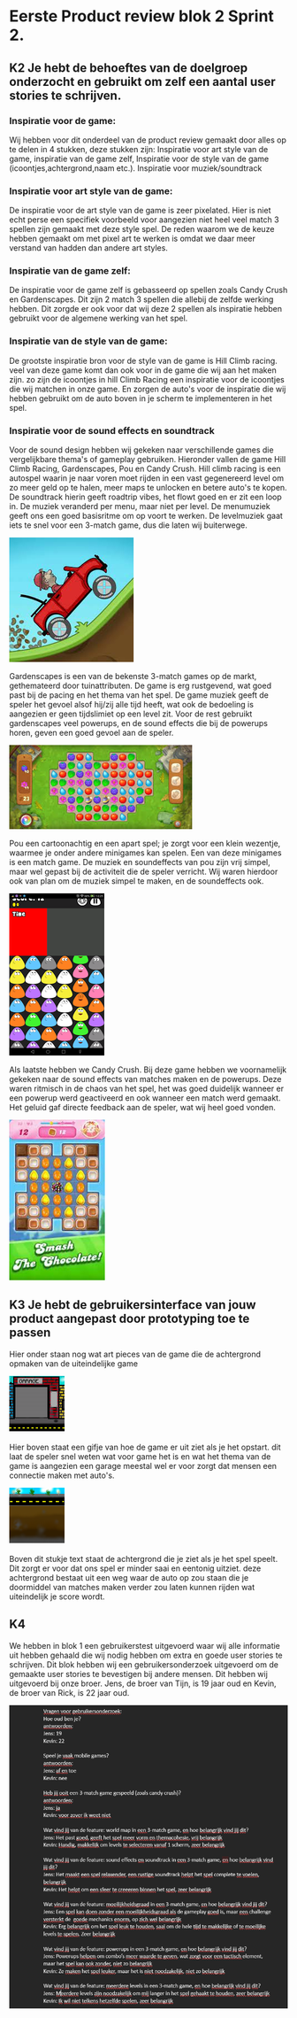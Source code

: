# Eerste Product review blok 2 Sprint 2.

## K2 Je hebt de behoeftes van de doelgroep onderzocht en gebruikt om zelf een aantal user stories te schrijven. 

### Inspiratie voor de game:
Wij hebben voor dit onderdeel van de product review gemaakt door alles op te delen in 4 stukken, deze stukken zijn: Inspiratie voor art style van de game, inspiratie van de game zelf, Inspiratie voor de style van de game (icoontjes,achtergrond,naam etc.). Inspiratie voor muziek/soundtrack

### Inspiratie voor art style van de game:
De inspiratie voor de art style van de game is zeer pixelated. Hier is niet echt perse een specifiek voorbeeld voor aangezien niet heel veel match 3 spellen zijn gemaakt met deze style spel. De reden waarom we de keuze hebben gemaakt om met pixel art te werken is omdat we daar meer verstand van hadden dan andere art styles.

### Inspiratie van de game zelf:
De inspiratie voor de game zelf is gebasseerd op spellen zoals Candy Crush en Gardenscapes. Dit zijn 2 match 3 spellen die allebij de zelfde werking hebben. Dit zorgde er ook voor dat wij deze 2 spellen als inspiratie hebben gebruikt voor de algemene werking van het spel.

### Inspiratie van de style van de game:
De grootste inspiratie bron voor de style van de game is Hill Climb racing. veel van deze game komt dan ook voor in de game die wij aan het maken zijn. zo zijn de icoontjes in hill Climb Racing een inspiratie voor de icoontjes die wij matchen in onze game. En zorgen de auto's voor de inspiratie die wij hebben gebruikt om de auto boven in je scherm te implementeren in het spel.


### Inspiratie voor de sound effects en soundtrack
Voor de sound design hebben wij gekeken naar verschillende games die vergelijkbare thema's of gameplay gebruiken. Hieronder vallen de game Hill Climb Racing, Gardenscapes, Pou en Candy Crush. Hill climb racing is een autospel waarin je naar voren moet rijden in een vast gegenereerd level om zo meer geld op te halen, meer maps te unlocken en betere auto's te kopen. De soundtrack hierin geeft roadtrip vibes, het flowt goed en er zit een loop in. De muziek veranderd per menu, maar niet per level. De menumuziek geeft ons een goed basisritme om op voort te werken. De levelmuziek gaat iets te snel voor een 3-match game, dus die laten wij buiterwege.

![Hill Climb Racing pictogram](HillClimbRacing.jpg)

Gardenscapes is een van de bekenste 3-match games op de markt, gethemateerd door tuinattributen. De game is erg rustgevend, wat goed past bij de pacing en het thema van het spel. De game muziek geeft de speler het gevoel alsof hij/zij alle tijd heeft, wat ook de bedoeling is aangezien er geen tijdslimiet op een level zit. Voor de rest gebruikt gardenscapes veel powerups, en de sound effects die bij de powerups horen, geven een goed gevoel aan de speler.

![Gardenscapes gameplay](Gardenscapes.jpg)

Pou een cartoonachtig en een apart spel; je zorgt voor een klein wezentje, waarmee je onder andere minigames kan spelen. Een van deze minigames is een match game. De muziek en soundeffects van pou zijn vrij simpel, maar wel gepast bij de activiteit die de speler verricht. Wij waren hierdoor ook van plan om de muziek simpel te maken, en de soundeffects ook.

![Pou Match-3 gameplay](PouMatch3.png)

Als laatste hebben we Candy Crush. Bij deze game hebben we voornamelijk gekeken naar de sound effects van matches maken en de powerups. Deze waren ritmisch in de chaos van het spel, het was goed duidelijk wanneer er een powerup werd geactiveerd en ook wanneer een match werd gemaakt. Het geluid gaf directe feedback aan de speler, wat wij heel goed vonden. 

![Candy Crush gameplay](CandyCrush.jpg)

## K3 Je hebt de gebruikersinterface van jouw product aangepast door prototyping toe te passen 
Hier onder staan nog wat art pieces van de game die de achtergrond opmaken van de uiteindelijke game

![Opstart scherm game:](StartScreen.gif)</br>
<br>
Hier boven staat een gifje van hoe de game er uit ziet als je het opstart. dit laat de speler snel weten wat voor game het is en wat het thema van de game is aangezien een garage meestal wel er voor zorgt dat mensen een connectie maken met auto's.

![Achtergrond SpeelVeld:](GamescreenBackground.png)</br>
<br>
Boven dit stukje text staat de achtergrond die je ziet als je het spel speelt. Dit zorgt er voor dat ons spel er minder saai en eentonig uitziet. deze achtergrond bestaat uit een weg waar de auto op zou staan die je doormiddel van matches maken verder zou laten kunnen rijden wat uiteindelijk je score wordt.

## K4 
We hebben in blok 1 een gebruikerstest uitgevoerd waar wij alle informatie uit hebben gehaald die wij nodig hebben om extra en goede user stories te schrijven. Dit blok hebben wij een gebruikersonderzoek uitgevoerd om de gemaakte user stories te bevestigen bij andere mensen. Dit hebben wij uitgevoerd bij onze broer. Jens, de broer van Tijn, is 19 jaar oud en Kevin, de broer van Rick, is 22 jaar oud.

![Gebruikersonderzoek 3-match game sprint 2](Usertest3Match.png)</br>